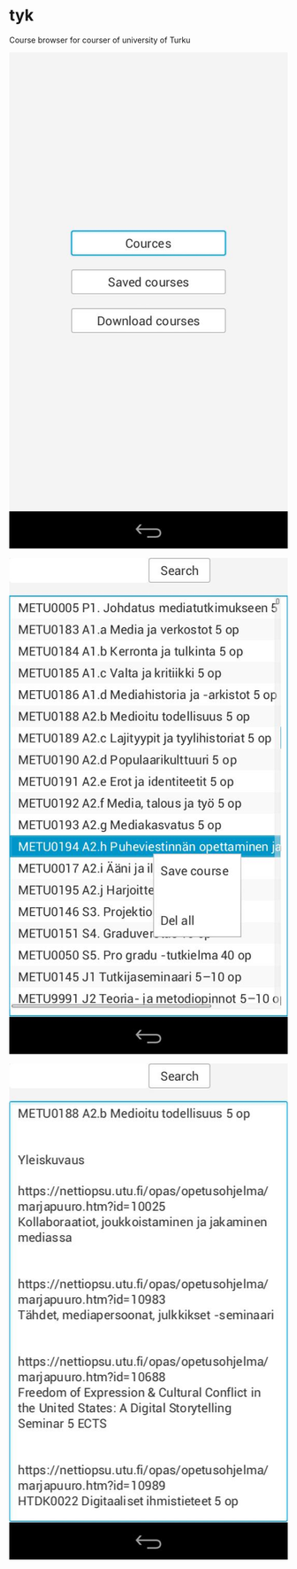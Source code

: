# tyk
Course browser for courser of university of Turku


![sample image](https://raw.githubusercontent.com/snells/tyk/master/20160224164423.jpg)



![sample image](https://raw.githubusercontent.com/snells/tyk/master/20160224164444.jpg)




![sample image](https://raw.githubusercontent.com/snells/tyk/master/20160224164507.jpg)
